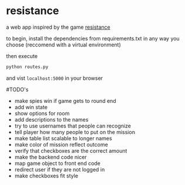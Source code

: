 # resistance

a web app inspired by the game [resistance](https://en.wikipedia.org/wiki/The_Resistance_(game))

to begin, install the dependencies from requirements.txt in any way you choose (reccomend with a virtual environment)

then execute
```python
python routes.py
```
and vist ```localhost:5000``` in your browser

#TODO's

- make spies win if game gets to round end
- add win state
- show options for room
- add descriptions to the names
- try to use usernames that people can recognize
- tell player how many people to put on the mission
- make table list scalable to longer names
- make color of mission reflect outcome
- verify that checkboxes are the correct amount
- make the backend code nicer
- map game object to front end code
- redirect user if they are not logged in
- make checkboxes fit style